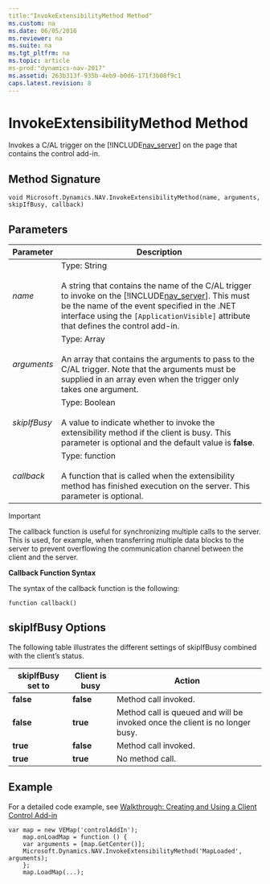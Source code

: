 ```yaml
---
title:"InvokeExtensibilityMethod Method"
ms.custom: na
ms.date: 06/05/2016
ms.reviewer: na
ms.suite: na
ms.tgt_pltfrm: na
ms.topic: article
ms-prod:"dynamics-nav-2017"
ms.assetid: 263b313f-935b-4eb9-b0d6-171f3b08f9c1
caps.latest.revision: 8
---
```

# InvokeExtensibilityMethod Method
Invokes a C\/AL trigger on the [!INCLUDE[nav_server](includes/nav_server_md.md)] on the page that contains the control add\-in.  
  
## Method Signature  
 `void Microsoft.Dynamics.NAV.InvokeExtensibilityMethod(name, arguments, skipIfBusy, callback)`  
  
## Parameters  
  
|Parameter|Description|  
|---------------|-----------------|  
|*name*|Type: String<br /><br /> A string that contains the name of the C\/AL trigger to invoke on the [!INCLUDE[nav_server](includes/nav_server_md.md)]. This must be the name of the event specified in the .NET interface using the `[ApplicationVisible]` attribute that defines the control add\-in.|  
|*arguments*|Type: Array<br /><br /> An array that contains the arguments to pass to the C\/AL trigger. Note that the arguments must be supplied in an array even when the trigger only takes one argument.|  
|*skipIfBusy*|Type: Boolean<br /><br /> A value to indicate whether to invoke the extensibility method if the client is busy. This parameter is optional and the default value is **false**.|  
|*callback*|Type: function<br /><br /> A function that is called when the extensibility method has finished execution on the server. This parameter is optional.|  
  
> [!IMPORTANT]  
>  The callback function is useful for synchronizing multiple calls to the server. This is used, for example, when transferring multiple data blocks to the server to prevent overflowing the communication channel between the client and the server.  
  
 **Callback Function Syntax**  
  
 The syntax of the callback function is the following:  
  
 `function callback()`  
  
## skipIfBusy Options  
 The following table illustrates the different settings of skipIfBusy combined with the client’s status.  
  
|skipIfBusy set to|Client is busy|Action|  
|-----------------------|--------------------|------------|  
|**false**|**false**|Method call invoked.|  
|**false**|**true**|Method call is queued and will be invoked once the client is no longer busy.|  
|**true**|**false**|Method call invoked.|  
|**true**|**true**|No method call.|  
  
## Example  
 For a detailed code example, see [Walkthrough: Creating and Using a Client Control Add\-in](../Topic/Walkthrough:%20Creating%20and%20Using%20a%20Client%20Control%20Add-in.md)  
  
```  
var map = new VEMap('controlAddIn');  
    map.onLoadMap = function () {  
    var arguments = [map.GetCenter()];  
    Microsoft.Dynamics.NAV.InvokeExtensibilityMethod('MapLoaded', arguments);  
    };  
    map.LoadMap(...);  
```